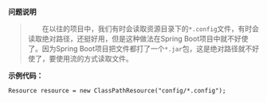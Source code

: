 **问题说明**

> 　　在以往的项目中，我们有时会读取资源目录下的`*.config`文件，有时会读取绝对路径，还挺好用，但是这种做法在Spring Boot项目中就不好使了。因为Spring Boot项目把文件都打了一个`*.jar`包，这是绝对路径就不好使了，要使用流的方式读取文件。

**示例代码：**
```
Resource resource = new ClassPathResource("config/*.config");
```
